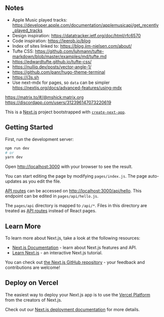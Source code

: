 ## Notes

- Apple Music played tracks:
  https://developer.apple.com/documentation/applemusicapi/get_recently_played_tracks
- Design inspiration: https://datatracker.ietf.org/doc/html/rfc6570
- Code inspiration: https://leerob.io/blog
- Index of sites linked to: https://blog.jim-nielsen.com/about/
- Tufte CSS:
  https://github.com/luhmann/tufte-markdown/blob/master/examples/md/tufte.md
- https://edwardtufte.github.io/tufte-css/
- https://nulliq.dev/posts/vector-angle-1/
- https://github.com/panr/hugo-theme-terminal
- https://j3s.sh
- Use next-mdx for pages, so `data` can be simpler https://nextjs.org/docs/advanced-features/using-mdx

https://matrix.to/#/@mshick:matrix.org
https://discordapp.com/users/312396147073220619

This is a [Next.js](https://nextjs.org/) project bootstrapped with
[`create-next-app`](https://github.com/vercel/next.js/tree/canary/packages/create-next-app).

## Getting Started

First, run the development server:

```bash
npm run dev
# or
yarn dev
```

Open [http://localhost:3000](http://localhost:3000) with your browser to see the
result.

You can start editing the page by modifying `pages/index.js`. The page
auto-updates as you edit the file.

[API routes](https://nextjs.org/docs/api-routes/introduction) can be accessed on
[http://localhost:3000/api/hello](http://localhost:3000/api/hello). This
endpoint can be edited in `pages/api/hello.js`.

The `pages/api` directory is mapped to `/api/*`. Files in this directory are
treated as [API routes](https://nextjs.org/docs/api-routes/introduction) instead
of React pages.

## Learn More

To learn more about Next.js, take a look at the following resources:

- [Next.js Documentation](https://nextjs.org/docs) - learn about Next.js
  features and API.
- [Learn Next.js](https://nextjs.org/learn) - an interactive Next.js tutorial.

You can check out
[the Next.js GitHub repository](https://github.com/vercel/next.js/) - your
feedback and contributions are welcome!

## Deploy on Vercel

The easiest way to deploy your Next.js app is to use the
[Vercel Platform](https://vercel.com/new?utm_medium=default-template&filter=next.js&utm_source=create-next-app&utm_campaign=create-next-app-readme)
from the creators of Next.js.

Check out our
[Next.js deployment documentation](https://nextjs.org/docs/deployment) for more
details.
